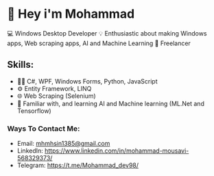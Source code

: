 # 👋 Hey i'm Mohammad

💻 Windows Desktop Developer
💡 Enthusiastic about making Windows apps, Web scraping apps, AI and Machine Learning
🚀 Freelancer

## Skills:

- 👨‍💻 C#, WPF, Windows Forms, Python, JavaScript
- ⚙️ Entity Framework, LINQ
- 🌐 Web Scraping (Selenium)
- 🧠 Familiar with, and learning AI and Machine learning (ML.Net and Tensorflow)

### Ways To Contact Me:
- Email: mhmhsin1385@gmail.com
- LinkedIn: https://www.linkedin.com/in/mohammad-mousavi-568329373/
- Telegram: https://t.me/Mohammad_dev98/
